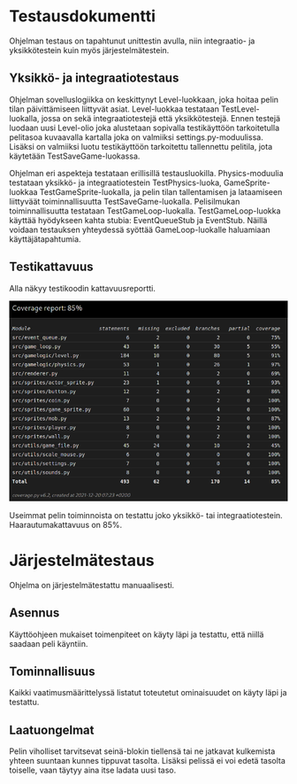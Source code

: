 # Testausdokumentti

Ohjelman testaus on tapahtunut unittestin avulla, niin integraatio- ja yksikkötestein kuin myös järjestelmätestein.

## Yksikkö- ja integraatiotestaus

Ohjelman sovelluslogiikka on keskittynyt Level-luokkaan, joka hoitaa pelin tilan päivittämiseen liittyvät asiat. Level-luokkaa testataan TestLevel-luokalla, jossa on sekä integraatiotestejä että yksikkötestejä.
Ennen testejä luodaan uusi Level-olio joka alustetaan sopivalla testikäyttöön tarkoitetulla pelitasoa kuvaavalla kartalla joka on valmiiksi settings.py-moduulissa.
Lisäksi on valmiiksi luotu testikäyttöön tarkoitettu tallennettu pelitila, jota käytetään TestSaveGame-luokassa.

Ohjelman eri aspekteja testataan erillisillä testausluokilla. Physics-moduulia testataan yksikkö- ja integraatiotestein TestPhysics-luoka, GameSprite-luokkaa TestGameSprite-luokalla, ja pelin tilan tallentamisen 
ja lataamiseen liittyväät toiminnallisuutta TestSaveGame-luokalla. Pelisilmukan toiminnallisuutta testataan TestGameLoop-luokalla. TestGameLoop-luokka käyttää hyödykseen kahta stubia: EventQueueStub ja EventStub. Näillä voidaan testauksen yhteydessä syöttää GameLoop-luokalle haluamiaan käyttäjätapahtumia.

## Testikattavuus

Alla näkyy testikoodin kattavuusreportti.

![coverage](https://github.com/WitCanStain/ot2021/blob/master/documentation/kuvat/coverage.png)

Useimmat pelin toiminnoista on testattu joko yksikkö- tai integraatiotestein. Haarautumakattavuus on 85%.

# Järjestelmätestaus

Ohjelma on järjestelmätestattu manuaalisesti.


## Asennus

Käyttöohjeen mukaiset toimenpiteet on käyty läpi ja testattu, että niillä saadaan peli käyntiin.

## Tominnallisuus

Kaikki vaatimusmäärittelyssä listatut toteutetut ominaisuudet on käyty läpi ja testattu.

## Laatuongelmat

Pelin viholliset tarvitsevat seinä-blokin tiellensä tai ne jatkavat kulkemista yhteen suuntaan kunnes tippuvat tasolta. Lisäksi pelissä ei voi edetä tasolta toiselle, vaan täytyy aina itse ladata uusi taso. 
